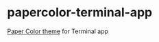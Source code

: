 # papercolor-terminal-app
[Paper Color theme](https://github.com/NLKNguyen/papercolor-theme) for Terminal app
